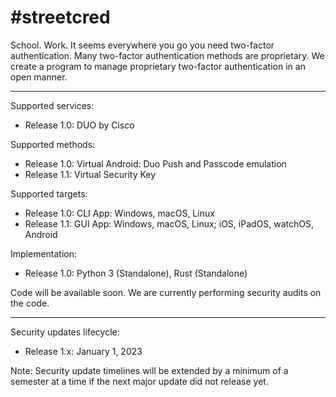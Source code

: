 # #streetcred

School. Work. It seems everywhere you go you need two-factor authentication.
Many two-factor authentication methods are proprietary. We create a program to manage proprietary two-factor authentication in an open manner.

---

Supported services:
- Release 1.0: DUO by Cisco

Supported methods:
- Release 1.0: Virtual Android: Duo Push and Passcode emulation
- Release 1.1: Virtual Security Key

Supported targets:
- Release 1.0: CLI App: Windows, macOS, Linux
- Release 1.1: GUI App: Windows, macOS, Linux; iOS, iPadOS, watchOS, Android

Implementation:
- Release 1.0: Python 3 (Standalone), Rust (Standalone)

Code will be available soon. We are currently performing security audits on the code.

---

Security updates lifecycle:
- Release 1.x: January 1, 2023

Note: Security update timelines will be extended by a minimum of a semester at a time if the next major update did not release yet.

